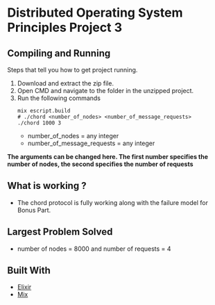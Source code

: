 # Distributed Operating System Principles Project 3

## Compiling and Running

Steps that tell you how to get project running.

1) Download and extract the zip file. 
2) Open CMD and navigate to the folder in the unzipped project.
3) Run the following commands
   ``` 
   mix escript.build
   # ./chord <number_of_nodes> <number_of_message_requests>
   ./chord 1000 3
   
   ```
   - number_of_nodes = any integer
   - number_of_message_requests = any integer

  **The arguments can be changed here. The first number specifies the number of nodes, the second specifies the number of requests** 

## What is working ?
 - The chord protocol is fully working along with the failure model for Bonus Part.
  
## Largest Problem Solved
- number of nodes = 8000 and number of requests = 4

## Built With
* [Elixir](https://elixir-lang.org/)
* [Mix](https://elixir-lang.org/getting-started/mix-otp/introduction-to-mix.html)
